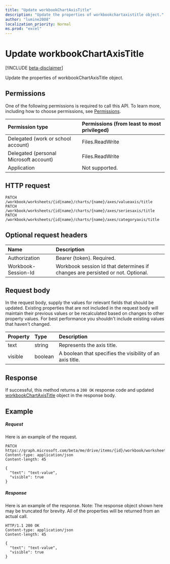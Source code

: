 ```yaml
---
title: "Update workbookChartAxisTitle"
description: "Update the properties of workbookchartaxistitle object."
author: "lumine2008"
localization_priority: Normal
ms.prod: "excel"
---
```


# Update workbookChartAxisTitle

[!INCLUDE [beta-disclaimer](../../includes/beta-disclaimer.md)]

Update the properties of workbookChartAxisTitle object.
## Permissions
One of the following permissions is required to call this API. To learn more, including how to choose permissions, see [Permissions](/graph/permissions-reference).

|Permission type      | Permissions (from least to most privileged)              |
|:--------------------|:---------------------------------------------------------|
|Delegated (work or school account) | Files.ReadWrite    |
|Delegated (personal Microsoft account) | Files.ReadWrite    |
|Application | Not supported. |

## HTTP request
<!-- { "blockType": "ignored" } -->
```http
PATCH /workbook/worksheets/{id|name}/charts/{name}/axes/valueaxis/title
PATCH /workbook/worksheets/{id|name}/charts/{name}/axes/seriesaxis/title
PATCH /workbook/worksheets/{id|name}/charts/{name}/axes/categoryaxis/title
```
## Optional request headers
| Name       | Description|
|:-----------|:-----------|
| Authorization  | Bearer {token}. Required. |
| Workbook-Session-Id  | Workbook session Id that determines if changes are persisted or not. Optional.|

## Request body
In the request body, supply the values for relevant fields that should be updated. Existing properties that are not included in the request body will maintain their previous values or be recalculated based on changes to other property values. For best performance you shouldn't include existing values that haven't changed.

| Property	   | Type	|Description|
|:---------------|:--------|:----------|
|text|string|Represents the axis title.|
|visible|boolean|A boolean that specifies the visibility of an axis title.|

## Response

If successful, this method returns a `200 OK` response code and updated [workbookChartAxisTitle](../resources/workbookchartaxistitle.md) object in the response body.
## Example
##### Request
Here is an example of the request.
<!-- {
  "blockType": "request",
  "name": "update_chartaxistitle"
}-->
```http
PATCH https://graph.microsoft.com/beta/me/drive/items/{id}/workbook/worksheets/{id|name}/charts/{name}/axes/valueaxis/title
Content-type: application/json
Content-length: 45

{
  "text": "text-value",
  "visible": true
}
```
##### Response
Here is an example of the response. Note: The response object shown here may be truncated for brevity. All of the properties will be returned from an actual call.
<!-- {
  "blockType": "response",
  "truncated": true,
  "@odata.type": "microsoft.graph.workbookChartAxisTitle"
} -->
```http
HTTP/1.1 200 OK
Content-type: application/json
Content-length: 45

{
  "text": "text-value",
  "visible": true
}
```

<!-- uuid: 8fcb5dbc-d5aa-4681-8e31-b001d5168d79
2015-10-25 14:57:30 UTC -->
<!--
{
  "type": "#page.annotation",
  "description": "Update chartaxistitle",
  "keywords": "",
  "section": "documentation",
  "tocPath": "",
  "suppressions": [
  ]
}
-->
